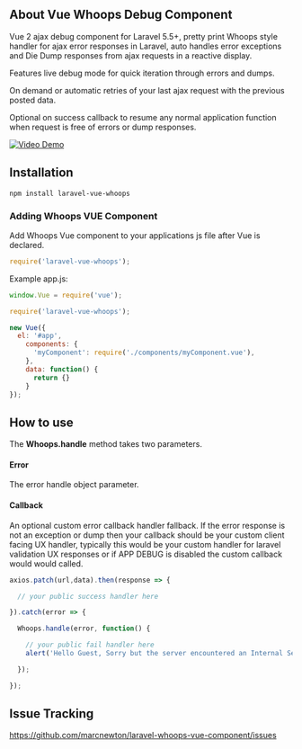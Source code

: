 ## About Vue Whoops Debug Component

Vue 2 ajax debug component for Laravel 5.5+, pretty print Whoops style handler for ajax error responses in Laravel, auto handles error exceptions and Die Dump responses from ajax requests in a reactive display.

Features live debug mode for quick iteration through errors and dumps.

On demand or automatic retries of your last ajax request with the previous posted data.

Optional on success callback to resume any normal application function when request is free of errors or dump responses.

[![Video Demo](https://img.youtube.com/vi/n0U5a4S3crQ/0.jpg)](https://youtu.be/n0U5a4S3crQ "Video Demo")

## Installation

	npm install laravel-vue-whoops

### Adding Whoops VUE Component

Add Whoops Vue component to your applications js file after Vue is declared.

```javascript
require('laravel-vue-whoops');
```

Example app.js:

```javascript
window.Vue = require('vue');

require('laravel-vue-whoops');

new Vue({
  el: '#app',
    components: {
      'myComponent': require('./components/myComponent.vue'),
    },
    data: function() {
      return {}
    }
});

```

## How to use

The **Whoops.handle** method takes two parameters.

#### Error
The error handle object parameter.

#### Callback
An optional custom error callback handler fallback.
If the error response is not an exception or dump then your callback should be your custom client facing UX handler, typically this would be your custom handler for laravel validation UX responses or if APP DEBUG is disabled the custom callback would would called.

```javascript
axios.patch(url,data).then(response => {

  // your public success handler here

}).catch(error => {

  Whoops.handle(error, function() {

    // your public fail handler here
    alert('Hello Guest, Sorry but the server encountered an Internal Server Error during the processing your request!');

  });

});
```

## Issue Tracking

https://github.com/marcnewton/laravel-whoops-vue-component/issues

